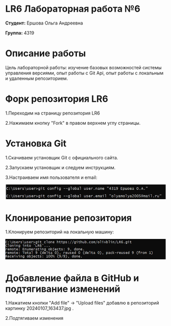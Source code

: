 # LR6 Лабораторная работа №6
**Студент:** Ершова Ольга Андреевна

**Группа:** 4319

# Описание работы
Цель лабораторной работы: изучение базовых возможностей системы управления версиями, опыт работы с Git Api, опыт работы с локальным и удаленным репозиторием.

# Форк репозитория LR6
1.Переходим на страницу репозитория LR6

2.Нажимаем кнопку "Fork" в правом верхнем углу страницы.

# Установка Git
1.Скачиваем установщик Git с официального сайта.

2.Запускаем установщик и следуем инструкциям.

3.Настраиваем имя пользователя и email:

![как это работает??](/img/name.png)

# Клонирование репозитория
1.Клонируем репозиторий на локальную машину:

![](/img/clone.png)

# Добавление файла в GitHub и подтягивание изменений
1.Нажатием кнопки "Add file" -> "Upload files" добавлю в репозиторий картинку 20240107_163437.jpg .

2.Подтягиваем изменения







